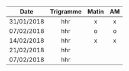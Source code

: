 |Date | Trigramme | Matin  | AM  |
|-----|:---------:|:------:|:---:|
| 31/01/2018 | hhr |   x   |  x  |
| 07/02/2018 | hhr |   o   |  o  |
| 14/02/2018 | hhr |   x   |  x  |
| 21/02/2018 | hhr |       |     |
| 07/02/2018 | hhr |       |     |
